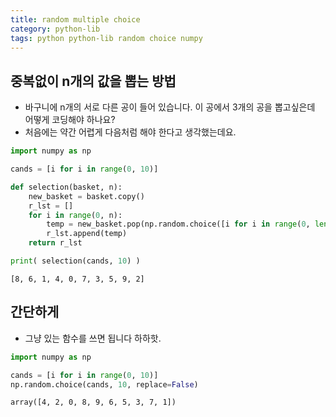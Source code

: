 ```yaml
---
title: random multiple choice
category: python-lib
tags: python python-lib random choice numpy 
---
```


## 중복없이 n개의 값을 뽑는 방법 

- 바구니에 n개의 서로 다른 공이 들어 있습니다. 이 공에서 3개의 공을 뽑고싶은데 어떻게 코딩해야 하나요? 
- 처음에는 약간 어렵게 다음처럼 해야 한다고 생각했는데요.

```python
import numpy as np 

cands = [i for i in range(0, 10)]

def selection(basket, n):
    new_basket = basket.copy()
    r_lst = []
    for i in range(0, n):
        temp = new_basket.pop(np.random.choice([i for i in range(0, len(new_basket))]))
        r_lst.append(temp)
    return r_lst

print( selection(cands, 10) )
```

```
[8, 6, 1, 4, 0, 7, 3, 5, 9, 2]
```

## 간단하게 

- 그냥 있는 함수를 쓰면 됩니다 하하핫. 

```python
import numpy as np 

cands = [i for i in range(0, 10)]
np.random.choice(cands, 10, replace=False)
```

```
array([4, 2, 0, 8, 9, 6, 5, 3, 7, 1])
```